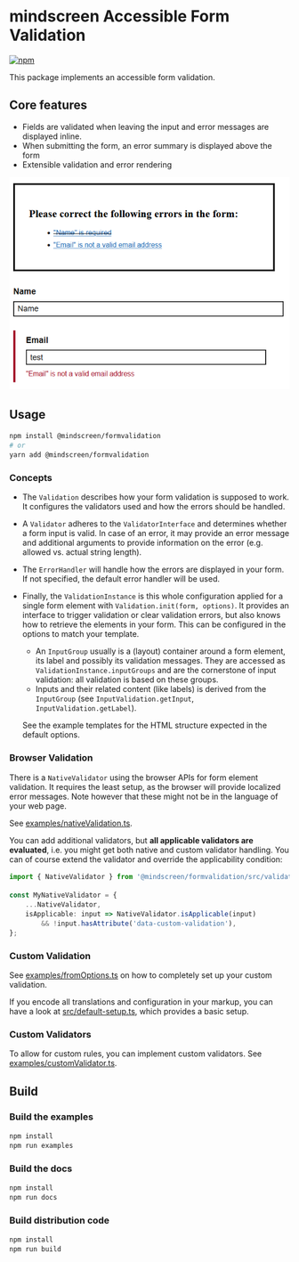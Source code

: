 # mindscreen Accessible Form Validation

[![npm](https://img.shields.io/npm/v/%40mindscreen%2Fformvalidation)](https://www.npmjs.com/package/@mindscreen/formvalidation)

This package implements an accessible form validation.

## Core features
* Fields are validated when leaving the input and error messages are displayed inline.
* When submitting the form, an error summary is displayed above the form
* Extensible validation and error rendering

![Screenshot of a form with inline errors and error summary above](docs/screenshot.png)

## Usage
```bash
npm install @mindscreen/formvalidation
# or
yarn add @mindscreen/formvalidation
```

### Concepts
* The `Validation` describes how your form validation is supposed to work.
  It configures the validators used and how the errors should be handled.

* A `Validator` adheres to the `ValidatorInterface` and determines whether a form input is valid.
  In case of an error, it may provide an error message and additional arguments to provide information on the error (e.g. allowed vs. actual string length).

* The `ErrorHandler` will handle how the errors are displayed in your form.
  If not specified, the default error handler will be used.

* Finally, the `ValidationInstance` is this whole configuration applied for a single form element with `Validation.init(form, options)`.
  It provides an interface to trigger validation or clear validation errors, but also knows how to retrieve the elements in your form.
  This can be configured in the options to match your template.
  * An `InputGroup` usually is a (layout) container around a form element, its label and possibly its validation messages.
    They are accessed as `ValidationInstance.inputGroups` and are the cornerstone of input validation: all validation is based on these groups.
  * Inputs and their related content (like labels) is derived from the `InputGroup` (see `InputValidation.getInput`, `InputValidation.getLabel`).
  
  See the example templates for the HTML structure expected in the default options.

### Browser Validation
There is a `NativeValidator` using the browser APIs for form element validation.
It requires the least setup, as the browser will provide localized error messages.
Note however that these might not be in the language of your web page.

See [examples/nativeValidation.ts](./examples/nativeValidation.ts).

You can add additional validators, but **all applicable validators are evaluated**, i.e. you might get both native and custom validator handling.
You can of course extend the validator and override the applicability condition:

```ts
import { NativeValidator } from '@mindscreen/formvalidation/src/validation/validators';

const MyNativeValidator = {
    ...NativeValidator,
    isApplicable: input => NativeValidator.isApplicable(input)
        && !input.hasAttribute('data-custom-validation'),
};
```

### Custom Validation
See [examples/fromOptions.ts](./examples/fromOptions.ts) on how to completely set up your custom validation.

If you encode all translations and configuration in your markup, you can have a look at [src/default-setup.ts](./src/default-setup.ts), which provides a basic setup.

### Custom Validators
To allow for custom rules, you can implement custom validators.
See [examples/customValidator.ts](./examples/customValidator.ts).

## Build
### Build the examples
```bash
npm install
npm run examples
```

### Build the docs
```bash
npm install
npm run docs
```

### Build distribution code
```bash
npm install
npm run build
```
